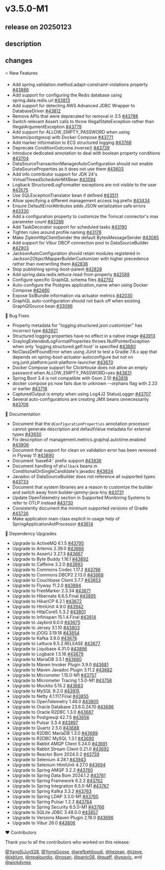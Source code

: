 # v3.5.0-M1

## release on 20250123

## description

## changes

⭐ New Features

* Add spring.validation.method.adapt-constraint-violations property <a href="https://github.com/spring-projects/spring-boot/pull/43886" data-hovercard-type="pull_request" data-hovercard-url="/spring-projects/spring-boot/pull/43886/hovercard">#43886</a>
* Add support for configuring the Redis database using spring.data.redis.url <a href="https://github.com/spring-projects/spring-boot/pull/43813" data-hovercard-type="pull_request" data-hovercard-url="/spring-projects/spring-boot/pull/43813/hovercard">#43813</a>
* Add support for detecting AWS Advanced JDBC Wrapper to DatabaseDriver <a href="https://github.com/spring-projects/spring-boot/pull/43812" data-hovercard-type="pull_request" data-hovercard-url="/spring-projects/spring-boot/pull/43812/hovercard">#43812</a>
* Remove APIs that were deprecated for removal in 3.5 <a href="https://github.com/spring-projects/spring-boot/issues/43788" data-hovercard-type="issue" data-hovercard-url="/spring-projects/spring-boot/issues/43788/hovercard">#43788</a>
* Switch relevant Assert calls to throw IllegalStateException rather than IllegalArgumentException <a href="https://github.com/spring-projects/spring-boot/issues/43779" data-hovercard-type="issue" data-hovercard-url="/spring-projects/spring-boot/issues/43779/hovercard">#43779</a>
* Add support for ALLOW_EMPTY_PASSWORD when using bitnami/postgresql with Docker Compose <a href="https://github.com/spring-projects/spring-boot/pull/43771" data-hovercard-type="pull_request" data-hovercard-url="/spring-projects/spring-boot/pull/43771/hovercard">#43771</a>
* Add marker information to ECS structured logging <a href="https://github.com/spring-projects/spring-boot/pull/43768" data-hovercard-type="pull_request" data-hovercard-url="/spring-projects/spring-boot/pull/43768/hovercard">#43768</a>
* Deprecate ConditionOutcome.inverse() <a href="https://github.com/spring-projects/spring-boot/pull/43739" data-hovercard-type="pull_request" data-hovercard-url="/spring-projects/spring-boot/pull/43739/hovercard">#43739</a>
* Introduce dedicated annotation to deal with boolean property conditions <a href="https://github.com/spring-projects/spring-boot/issues/43704" data-hovercard-type="issue" data-hovercard-url="/spring-projects/spring-boot/issues/43704/hovercard">#43704</a>
* DataSourceTransactionManagerAutoConfiguration should not enable DataSourceProperties as it does not use them <a href="https://github.com/spring-projects/spring-boot/pull/43603" data-hovercard-type="pull_request" data-hovercard-url="/spring-projects/spring-boot/pull/43603/hovercard">#43603</a>
* Add info contributor support for JDK 24's VirtualThreadSchedulerMXBean <a href="https://github.com/spring-projects/spring-boot/pull/43594" data-hovercard-type="pull_request" data-hovercard-url="/spring-projects/spring-boot/pull/43594/hovercard">#43594</a>
* Logback StructuredLogFormatter exceptions are not visible to the user <a href="https://github.com/spring-projects/spring-boot/pull/43575" data-hovercard-type="pull_request" data-hovercard-url="/spring-projects/spring-boot/pull/43575/hovercard">#43575</a>
* Use SQLExceptionTranslator bean if defined <a href="https://github.com/spring-projects/spring-boot/pull/43511" data-hovercard-type="pull_request" data-hovercard-url="/spring-projects/spring-boot/pull/43511/hovercard">#43511</a>
* Allow specifying a different management access log prefix <a href="https://github.com/spring-projects/spring-boot/pull/43434" data-hovercard-type="pull_request" data-hovercard-url="/spring-projects/spring-boot/pull/43434/hovercard">#43434</a>
* Ensure DefaultErrorAttributes adds JSON serialization safe errors <a href="https://github.com/spring-projects/spring-boot/pull/43330" data-hovercard-type="pull_request" data-hovercard-url="/spring-projects/spring-boot/pull/43330/hovercard">#43330</a>
* Add a configuration property to customize the Tomcat connector's max parameter count <a href="https://github.com/spring-projects/spring-boot/pull/43286" data-hovercard-type="pull_request" data-hovercard-url="/spring-projects/spring-boot/pull/43286/hovercard">#43286</a>
* Add TaskDecorator support for scheduled tasks <a href="https://github.com/spring-projects/spring-boot/pull/43190" data-hovercard-type="pull_request" data-hovercard-url="/spring-projects/spring-boot/pull/43190/hovercard">#43190</a>
* Tighten rules around profile naming <a href="https://github.com/spring-projects/spring-boot/pull/43176" data-hovercard-type="pull_request" data-hovercard-url="/spring-projects/spring-boot/pull/43176/hovercard">#43176</a>
* Make ZipkinHttpClientSender the default BytesMessageSender <a href="https://github.com/spring-projects/spring-boot/pull/43085" data-hovercard-type="pull_request" data-hovercard-url="/spring-projects/spring-boot/pull/43085/hovercard">#43085</a>
* Add support for Vibur DBCP connection pool to DataSourceBuilder <a href="https://github.com/spring-projects/spring-boot/issues/42903" data-hovercard-type="issue" data-hovercard-url="/spring-projects/spring-boot/issues/42903/hovercard">#42903</a>
* JacksonAutoConfiguration should retain modules registered in Jackson2ObjectMapperBuilderCustomizer with higher precedence rather than overwriting them <a href="https://github.com/spring-projects/spring-boot/pull/42836" data-hovercard-type="pull_request" data-hovercard-url="/spring-projects/spring-boot/pull/42836/hovercard">#42836</a>
* Stop publishing spring-boot-parent <a href="https://github.com/spring-projects/spring-boot/issues/42828" data-hovercard-type="issue" data-hovercard-url="/spring-projects/spring-boot/issues/42828/hovercard">#42828</a>
* Add spring.data.redis.lettuce.read-from property <a href="https://github.com/spring-projects/spring-boot/pull/42588" data-hovercard-type="pull_request" data-hovercard-url="/spring-projects/spring-boot/pull/42588/hovercard">#42588</a>
* Configure specific GraphQL schema files <a href="https://github.com/spring-projects/spring-boot/issues/42792" data-hovercard-type="issue" data-hovercard-url="/spring-projects/spring-boot/issues/42792/hovercard">#42792</a>
* Auto-configure the Postgres application_name when using Docker Compose <a href="https://github.com/spring-projects/spring-boot/pull/42460" data-hovercard-type="pull_request" data-hovercard-url="/spring-projects/spring-boot/pull/42460/hovercard">#42460</a>
* Expose SslBundle information via actuator metrics <a href="https://github.com/spring-projects/spring-boot/issues/42030" data-hovercard-type="issue" data-hovercard-url="/spring-projects/spring-boot/issues/42030/hovercard">#42030</a>
* GraphQL auto-configuration should not back off when existing GraphQlSource bean <a href="https://github.com/spring-projects/spring-boot/issues/33096" data-hovercard-type="issue" data-hovercard-url="/spring-projects/spring-boot/issues/33096/hovercard">#33096</a>

🐞 Bug Fixes

* Property metadata for "logging.structured.json.customizer" has incorrect type <a href="https://github.com/spring-projects/spring-boot/issues/43921" data-hovercard-type="issue" data-hovercard-url="/spring-projects/spring-boot/issues/43921/hovercard">#43921</a>
* Structured logging properties have no effect in a native image <a href="https://github.com/spring-projects/spring-boot/issues/43913" data-hovercard-type="issue" data-hovercard-url="/spring-projects/spring-boot/issues/43913/hovercard">#43913</a>
* GraylogExtendedLogFormatProperties throws NullPointerException when only 'logging.structured.gelf.host' is specified <a href="https://github.com/spring-projects/spring-boot/issues/43880" data-hovercard-type="issue" data-hovercard-url="/spring-projects/spring-boot/issues/43880/hovercard">#43880</a>
* NoClassDefFoundError when using JUnit to test a Gradle 7.6.x app that depends on spring-boot-actuator-autoconfigure but not on org.junit.platform:junit-platform-launcher <a href="https://github.com/spring-projects/spring-boot/issues/43870" data-hovercard-type="issue" data-hovercard-url="/spring-projects/spring-boot/issues/43870/hovercard">#43870</a>
* Docker Compose support for ClickHouse does not allow an empty password when ALLOW_EMPTY_PASSWORD=yes <a href="https://github.com/spring-projects/spring-boot/issues/43831" data-hovercard-type="issue" data-hovercard-url="/spring-projects/spring-boot/issues/43831/hovercard">#43831</a>
* Spring Boot 3.4 is not compatible with Gson 2.10 <a href="https://github.com/spring-projects/spring-boot/issues/43818" data-hovercard-type="issue" data-hovercard-url="/spring-projects/spring-boot/issues/43818/hovercard">#43818</a>
* docker compose ps now fails due to unknown --orphans flag with 2.23 or earlier <a href="https://github.com/spring-projects/spring-boot/issues/43718" data-hovercard-type="issue" data-hovercard-url="/spring-projects/spring-boot/issues/43718/hovercard">#43718</a>
* CapturedOutput is empty when using Log4J2 StatusLogger <a href="https://github.com/spring-projects/spring-boot/issues/43707" data-hovercard-type="issue" data-hovercard-url="/spring-projects/spring-boot/issues/43707/hovercard">#43707</a>
* Several auto-configurations are creating JMX beans unnecessarily <a href="https://github.com/spring-projects/spring-boot/issues/43706" data-hovercard-type="issue" data-hovercard-url="/spring-projects/spring-boot/issues/43706/hovercard">#43706</a>

📔 Documentation

* Document that the <code>@ConfigurationProperties</code> annotation processor cannot generate description and defaultValue metadata for external types <a href="https://github.com/spring-projects/spring-boot/issues/43930" data-hovercard-type="issue" data-hovercard-url="/spring-projects/spring-boot/issues/43930/hovercard">#43930</a>
* Fix description of management.metrics.graphql.autotime.enabled <a href="https://github.com/spring-projects/spring-boot/issues/43906" data-hovercard-type="issue" data-hovercard-url="/spring-projects/spring-boot/issues/43906/hovercard">#43906</a>
* Document that support for clean on validation error has been removed in Flyway 11 <a href="https://github.com/spring-projects/spring-boot/issues/43890" data-hovercard-type="issue" data-hovercard-url="/spring-projects/spring-boot/issues/43890/hovercard">#43890</a>
* Document 'base64:' prefix support <a href="https://github.com/spring-projects/spring-boot/issues/43836" data-hovercard-type="issue" data-hovercard-url="/spring-projects/spring-boot/issues/43836/hovercard">#43836</a>
* Document handling of <code>@Fallback</code> beans in ConditionalOnSingleCandidate's javadoc <a href="https://github.com/spring-projects/spring-boot/issues/43834" data-hovercard-type="issue" data-hovercard-url="/spring-projects/spring-boot/issues/43834/hovercard">#43834</a>
* Javadoc of DataSourceBuilder does not reference all supported types <a href="https://github.com/spring-projects/spring-boot/issues/43733" data-hovercard-type="issue" data-hovercard-url="/spring-projects/spring-boot/issues/43733/hovercard">#43733</a>
* Document that system libraries are a reason to customize the builder and switch away from builder-jammy-java-tiny <a href="https://github.com/spring-projects/spring-boot/issues/43731" data-hovercard-type="issue" data-hovercard-url="/spring-projects/spring-boot/issues/43731/hovercard">#43731</a>
* Update OpenTelemetry section in Supported Monitoring Systems to refer to OTLP instead <a href="https://github.com/spring-projects/spring-boot/issues/43730" data-hovercard-type="issue" data-hovercard-url="/spring-projects/spring-boot/issues/43730/hovercard">#43730</a>
* Consistently document the minimum supported versions of Gradle <a href="https://github.com/spring-projects/spring-boot/issues/43726" data-hovercard-type="issue" data-hovercard-url="/spring-projects/spring-boot/issues/43726/hovercard">#43726</a>
* Make application main class explicit in usage help of SpringApplicationAotProcessor <a href="https://github.com/spring-projects/spring-boot/pull/43614" data-hovercard-type="pull_request" data-hovercard-url="/spring-projects/spring-boot/pull/43614/hovercard">#43614</a>

🔨 Dependency Upgrades

* Upgrade to ActiveMQ 6.1.5 <a href="https://github.com/spring-projects/spring-boot/issues/43795" data-hovercard-type="issue" data-hovercard-url="/spring-projects/spring-boot/issues/43795/hovercard">#43795</a>
* Upgrade to Artemis 2.39.0 <a href="https://github.com/spring-projects/spring-boot/issues/43666" data-hovercard-type="issue" data-hovercard-url="/spring-projects/spring-boot/issues/43666/hovercard">#43666</a>
* Upgrade to AssertJ 3.27.3 <a href="https://github.com/spring-projects/spring-boot/issues/43667" data-hovercard-type="issue" data-hovercard-url="/spring-projects/spring-boot/issues/43667/hovercard">#43667</a>
* Upgrade to Byte Buddy 1.16.1 <a href="https://github.com/spring-projects/spring-boot/issues/43892" data-hovercard-type="issue" data-hovercard-url="/spring-projects/spring-boot/issues/43892/hovercard">#43892</a>
* Upgrade to Caffeine 3.2.0 <a href="https://github.com/spring-projects/spring-boot/issues/43893" data-hovercard-type="issue" data-hovercard-url="/spring-projects/spring-boot/issues/43893/hovercard">#43893</a>
* Upgrade to Commons Codec 1.17.2 <a href="https://github.com/spring-projects/spring-boot/issues/43796" data-hovercard-type="issue" data-hovercard-url="/spring-projects/spring-boot/issues/43796/hovercard">#43796</a>
* Upgrade to Commons DBCP2 2.13.0 <a href="https://github.com/spring-projects/spring-boot/issues/43668" data-hovercard-type="issue" data-hovercard-url="/spring-projects/spring-boot/issues/43668/hovercard">#43668</a>
* Upgrade to Couchbase Client 3.7.7 <a href="https://github.com/spring-projects/spring-boot/issues/43853" data-hovercard-type="issue" data-hovercard-url="/spring-projects/spring-boot/issues/43853/hovercard">#43853</a>
* Upgrade to Flyway 11.2.0 <a href="https://github.com/spring-projects/spring-boot/issues/43894" data-hovercard-type="issue" data-hovercard-url="/spring-projects/spring-boot/issues/43894/hovercard">#43894</a>
* Upgrade to FreeMarker 2.3.34 <a href="https://github.com/spring-projects/spring-boot/issues/43671" data-hovercard-type="issue" data-hovercard-url="/spring-projects/spring-boot/issues/43671/hovercard">#43671</a>
* Upgrade to Hibernate 6.6.5.Final <a href="https://github.com/spring-projects/spring-boot/issues/43895" data-hovercard-type="issue" data-hovercard-url="/spring-projects/spring-boot/issues/43895/hovercard">#43895</a>
* Upgrade to HikariCP 6.2.1 <a href="https://github.com/spring-projects/spring-boot/issues/43672" data-hovercard-type="issue" data-hovercard-url="/spring-projects/spring-boot/issues/43672/hovercard">#43672</a>
* Upgrade to HtmlUnit 4.9.0 <a href="https://github.com/spring-projects/spring-boot/issues/43942" data-hovercard-type="issue" data-hovercard-url="/spring-projects/spring-boot/issues/43942/hovercard">#43942</a>
* Upgrade to HttpCore5 5.3.2 <a href="https://github.com/spring-projects/spring-boot/issues/43801" data-hovercard-type="issue" data-hovercard-url="/spring-projects/spring-boot/issues/43801/hovercard">#43801</a>
* Upgrade to Infinispan 15.1.4.Final <a href="https://github.com/spring-projects/spring-boot/issues/43914" data-hovercard-type="issue" data-hovercard-url="/spring-projects/spring-boot/issues/43914/hovercard">#43914</a>
* Upgrade to Jaybird 6.0.0 <a href="https://github.com/spring-projects/spring-boot/issues/43675" data-hovercard-type="issue" data-hovercard-url="/spring-projects/spring-boot/issues/43675/hovercard">#43675</a>
* Upgrade to Jersey 3.1.10 <a href="https://github.com/spring-projects/spring-boot/issues/43803" data-hovercard-type="issue" data-hovercard-url="/spring-projects/spring-boot/issues/43803/hovercard">#43803</a>
* Upgrade to jOOQ 3.19.18 <a href="https://github.com/spring-projects/spring-boot/issues/43854" data-hovercard-type="issue" data-hovercard-url="/spring-projects/spring-boot/issues/43854/hovercard">#43854</a>
* Upgrade to Kafka 3.9.0 <a href="https://github.com/spring-projects/spring-boot/issues/43676" data-hovercard-type="issue" data-hovercard-url="/spring-projects/spring-boot/issues/43676/hovercard">#43676</a>
* Upgrade to Lettuce 6.5.2.RELEASE <a href="https://github.com/spring-projects/spring-boot/issues/43677" data-hovercard-type="issue" data-hovercard-url="/spring-projects/spring-boot/issues/43677/hovercard">#43677</a>
* Upgrade to Liquibase 4.31.0 <a href="https://github.com/spring-projects/spring-boot/issues/43896" data-hovercard-type="issue" data-hovercard-url="/spring-projects/spring-boot/issues/43896/hovercard">#43896</a>
* Upgrade to Logback 1.5.16 <a href="https://github.com/spring-projects/spring-boot/issues/43679" data-hovercard-type="issue" data-hovercard-url="/spring-projects/spring-boot/issues/43679/hovercard">#43679</a>
* Upgrade to MariaDB 3.5.1 <a href="https://github.com/spring-projects/spring-boot/issues/43680" data-hovercard-type="issue" data-hovercard-url="/spring-projects/spring-boot/issues/43680/hovercard">#43680</a>
* Upgrade to Maven Invoker Plugin 3.9.0 <a href="https://github.com/spring-projects/spring-boot/issues/43681" data-hovercard-type="issue" data-hovercard-url="/spring-projects/spring-boot/issues/43681/hovercard">#43681</a>
* Upgrade to Maven Javadoc Plugin 3.11.2 <a href="https://github.com/spring-projects/spring-boot/issues/43682" data-hovercard-type="issue" data-hovercard-url="/spring-projects/spring-boot/issues/43682/hovercard">#43682</a>
* Upgrade to Micrometer 1.15.0-M1 <a href="https://github.com/spring-projects/spring-boot/issues/43757" data-hovercard-type="issue" data-hovercard-url="/spring-projects/spring-boot/issues/43757/hovercard">#43757</a>
* Upgrade to Micrometer Tracing 1.5.0-M1 <a href="https://github.com/spring-projects/spring-boot/issues/43758" data-hovercard-type="issue" data-hovercard-url="/spring-projects/spring-boot/issues/43758/hovercard">#43758</a>
* Upgrade to Mockito 5.15.2 <a href="https://github.com/spring-projects/spring-boot/issues/43683" data-hovercard-type="issue" data-hovercard-url="/spring-projects/spring-boot/issues/43683/hovercard">#43683</a>
* Upgrade to MySQL 9.2.0 <a href="https://github.com/spring-projects/spring-boot/issues/43915" data-hovercard-type="issue" data-hovercard-url="/spring-projects/spring-boot/issues/43915/hovercard">#43915</a>
* Upgrade to Netty 4.1.117.Final <a href="https://github.com/spring-projects/spring-boot/issues/43855" data-hovercard-type="issue" data-hovercard-url="/spring-projects/spring-boot/issues/43855/hovercard">#43855</a>
* Upgrade to OpenTelemetry 1.46.0 <a href="https://github.com/spring-projects/spring-boot/issues/43805" data-hovercard-type="issue" data-hovercard-url="/spring-projects/spring-boot/issues/43805/hovercard">#43805</a>
* Upgrade to Oracle Database 23.6.0.24.10 <a href="https://github.com/spring-projects/spring-boot/issues/43686" data-hovercard-type="issue" data-hovercard-url="/spring-projects/spring-boot/issues/43686/hovercard">#43686</a>
* Upgrade to Oracle R2DBC 1.3.0 <a href="https://github.com/spring-projects/spring-boot/issues/43687" data-hovercard-type="issue" data-hovercard-url="/spring-projects/spring-boot/issues/43687/hovercard">#43687</a>
* Upgrade to Postgresql 42.7.5 <a href="https://github.com/spring-projects/spring-boot/issues/43856" data-hovercard-type="issue" data-hovercard-url="/spring-projects/spring-boot/issues/43856/hovercard">#43856</a>
* Upgrade to Pulsar 3.3.4 <a href="https://github.com/spring-projects/spring-boot/issues/43897" data-hovercard-type="issue" data-hovercard-url="/spring-projects/spring-boot/issues/43897/hovercard">#43897</a>
* Upgrade to Quartz 2.5.0 <a href="https://github.com/spring-projects/spring-boot/issues/43688" data-hovercard-type="issue" data-hovercard-url="/spring-projects/spring-boot/issues/43688/hovercard">#43688</a>
* Upgrade to R2DBC MariaDB 1.3.0 <a href="https://github.com/spring-projects/spring-boot/issues/43689" data-hovercard-type="issue" data-hovercard-url="/spring-projects/spring-boot/issues/43689/hovercard">#43689</a>
* Upgrade to R2DBC MySQL 1.3.1 <a href="https://github.com/spring-projects/spring-boot/issues/43690" data-hovercard-type="issue" data-hovercard-url="/spring-projects/spring-boot/issues/43690/hovercard">#43690</a>
* Upgrade to Rabbit AMQP Client 5.24.0 <a href="https://github.com/spring-projects/spring-boot/issues/43691" data-hovercard-type="issue" data-hovercard-url="/spring-projects/spring-boot/issues/43691/hovercard">#43691</a>
* Upgrade to Rabbit Stream Client 0.21.0 <a href="https://github.com/spring-projects/spring-boot/issues/43692" data-hovercard-type="issue" data-hovercard-url="/spring-projects/spring-boot/issues/43692/hovercard">#43692</a>
* Upgrade to Reactor Bom 2024.0.2 <a href="https://github.com/spring-projects/spring-boot/issues/43759" data-hovercard-type="issue" data-hovercard-url="/spring-projects/spring-boot/issues/43759/hovercard">#43759</a>
* Upgrade to Selenium 4.28.1 <a href="https://github.com/spring-projects/spring-boot/issues/43943" data-hovercard-type="issue" data-hovercard-url="/spring-projects/spring-boot/issues/43943/hovercard">#43943</a>
* Upgrade to Selenium HtmlUnit 4.27.0 <a href="https://github.com/spring-projects/spring-boot/issues/43694" data-hovercard-type="issue" data-hovercard-url="/spring-projects/spring-boot/issues/43694/hovercard">#43694</a>
* Upgrade to Spring AMQP 3.2.2 <a href="https://github.com/spring-projects/spring-boot/issues/43760" data-hovercard-type="issue" data-hovercard-url="/spring-projects/spring-boot/issues/43760/hovercard">#43760</a>
* Upgrade to Spring Data Bom 2024.1.2 <a href="https://github.com/spring-projects/spring-boot/issues/43761" data-hovercard-type="issue" data-hovercard-url="/spring-projects/spring-boot/issues/43761/hovercard">#43761</a>
* Upgrade to Spring Framework 6.2.2 <a href="https://github.com/spring-projects/spring-boot/issues/43762" data-hovercard-type="issue" data-hovercard-url="/spring-projects/spring-boot/issues/43762/hovercard">#43762</a>
* Upgrade to Spring Integration 6.5.0-M1 <a href="https://github.com/spring-projects/spring-boot/issues/43767" data-hovercard-type="issue" data-hovercard-url="/spring-projects/spring-boot/issues/43767/hovercard">#43767</a>
* Upgrade to Spring Kafka 3.3.2 <a href="https://github.com/spring-projects/spring-boot/issues/43763" data-hovercard-type="issue" data-hovercard-url="/spring-projects/spring-boot/issues/43763/hovercard">#43763</a>
* Upgrade to Spring LDAP 3.3.0-M1 <a href="https://github.com/spring-projects/spring-boot/issues/43765" data-hovercard-type="issue" data-hovercard-url="/spring-projects/spring-boot/issues/43765/hovercard">#43765</a>
* Upgrade to Spring Pulsar 1.2.2 <a href="https://github.com/spring-projects/spring-boot/issues/43764" data-hovercard-type="issue" data-hovercard-url="/spring-projects/spring-boot/issues/43764/hovercard">#43764</a>
* Upgrade to Spring Security 6.5.0-M1 <a href="https://github.com/spring-projects/spring-boot/issues/43766" data-hovercard-type="issue" data-hovercard-url="/spring-projects/spring-boot/issues/43766/hovercard">#43766</a>
* Upgrade to SQLite JDBC 3.48.0.0 <a href="https://github.com/spring-projects/spring-boot/issues/43857" data-hovercard-type="issue" data-hovercard-url="/spring-projects/spring-boot/issues/43857/hovercard">#43857</a>
* Upgrade to Versions Maven Plugin 2.18.0 <a href="https://github.com/spring-projects/spring-boot/issues/43696" data-hovercard-type="issue" data-hovercard-url="/spring-projects/spring-boot/issues/43696/hovercard">#43696</a>
* Upgrade to Vibur 26.0 <a href="https://github.com/spring-projects/spring-boot/issues/43806" data-hovercard-type="issue" data-hovercard-url="/spring-projects/spring-boot/issues/43806/hovercard">#43806</a>

❤️ Contributors

Thank you to all the contributors who worked on this release:

<a class="user-mention notranslate" data-hovercard-type="user" data-hovercard-url="/users/YangSiJun528/hovercard" data-octo-click="hovercard-link-click" data-octo-dimensions="link_type:self" href="https://github.com/YangSiJun528">@YangSiJun528</a>, <a class="user-mention notranslate" data-hovercard-type="user" data-hovercard-url="/users/YongGoose/hovercard" data-octo-click="hovercard-link-click" data-octo-dimensions="link_type:self" href="https://github.com/YongGoose">@YongGoose</a>, <a class="user-mention notranslate" data-hovercard-type="user" data-hovercard-url="/users/arefbehboudi/hovercard" data-octo-click="hovercard-link-click" data-octo-dimensions="link_type:self" href="https://github.com/arefbehboudi">@arefbehboudi</a>, <a class="user-mention notranslate" data-hovercard-type="user" data-hovercard-url="/users/hezean/hovercard" data-octo-click="hovercard-link-click" data-octo-dimensions="link_type:self" href="https://github.com/hezean">@hezean</a>, <a class="user-mention notranslate" data-hovercard-type="user" data-hovercard-url="/users/izeye/hovercard" data-octo-click="hovercard-link-click" data-octo-dimensions="link_type:self" href="https://github.com/izeye">@izeye</a>, <a class="user-mention notranslate" data-hovercard-type="user" data-hovercard-url="/users/jxblum/hovercard" data-octo-click="hovercard-link-click" data-octo-dimensions="link_type:self" href="https://github.com/jxblum">@jxblum</a>, <a class="user-mention notranslate" data-hovercard-type="user" data-hovercard-url="/users/mpalourdio/hovercard" data-octo-click="hovercard-link-click" data-octo-dimensions="link_type:self" href="https://github.com/mpalourdio">@mpalourdio</a>, <a class="user-mention notranslate" data-hovercard-type="user" data-hovercard-url="/users/nosan/hovercard" data-octo-click="hovercard-link-click" data-octo-dimensions="link_type:self" href="https://github.com/nosan">@nosan</a>, <a class="user-mention notranslate" data-hovercard-type="user" data-hovercard-url="/users/panic08/hovercard" data-octo-click="hovercard-link-click" data-octo-dimensions="link_type:self" href="https://github.com/panic08">@panic08</a>, <a class="user-mention notranslate" data-hovercard-type="user" data-hovercard-url="/users/quaff/hovercard" data-octo-click="hovercard-link-click" data-octo-dimensions="link_type:self" href="https://github.com/quaff">@quaff</a>, <a class="user-mention notranslate" data-hovercard-type="user" data-hovercard-url="/users/vpavic/hovercard" data-octo-click="hovercard-link-click" data-octo-dimensions="link_type:self" href="https://github.com/vpavic">@vpavic</a>, and <a class="user-mention notranslate" data-hovercard-type="user" data-hovercard-url="/users/wickdynex/hovercard" data-octo-click="hovercard-link-click" data-octo-dimensions="link_type:self" href="https://github.com/wickdynex">@wickdynex</a>

